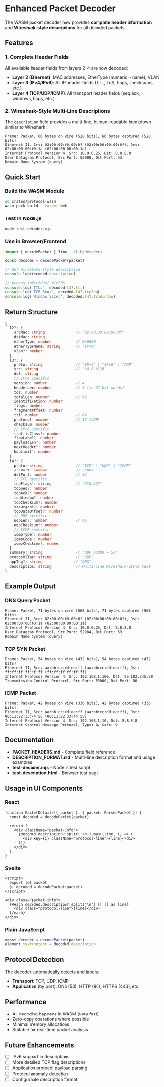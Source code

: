 # Enhanced Packet Decoder

The WASM packet decoder now provides **complete header information** and **Wireshark-style descriptions** for all decoded packets.

## Features

### 1. Complete Header Fields
All available header fields from layers 2-4 are now decoded:

- **Layer 2 (Ethernet)**: MAC addresses, EtherType (numeric + name), VLAN
- **Layer 3 (IPv4/IPv6)**: All IP header fields (TTL, ToS, flags, checksums, etc.)
- **Layer 4 (TCP/UDP/ICMP)**: All transport header fields (seq/ack, windows, flags, etc.)

### 2. Wireshark-Style Multi-Line Descriptions
The `description` field provides a multi-line, human-readable breakdown similar to Wireshark:

```
Frame: Packet, 66 bytes on wire (528 bits), 66 bytes captured (528 bits)
Ethernet II, Src: 02:00:00:00:00:0f (02:00:00:00:00:0f), Dst: 02:00:00:00:00:1a (02:00:00:00:00:1a)
Internet Protocol Version 4, Src: 10.0.0.26, Dst: 8.8.8.8
User Datagram Protocol, Src Port: 53000, Dst Port: 53
Domain Name System (query)
```

## Quick Start

### Build the WASM Module
```bash
cd crates/protocol-wasm
wasm-pack build --target web
```

### Test in Node.js
```bash
node test-decoder.mjs
```

### Use in Browser/Frontend
```typescript
import { decodePacket } from './lib/decoders'

const decoded = decodePacket(packet)

// Get Wireshark-style description
console.log(decoded.description)

// Access individual fields
console.log('TTL:', decoded.l3?.ttl)
console.log('TCP Seq:', decoded.l4?.tcpSeq)
console.log('Window Size:', decoded.l4?.tcpWindow)
```

## Return Structure

```typescript
{
  l2?: {
    srcMac: string              // "02:00:00:00:00:0f"
    dstMac: string
    etherType: number           // 0x0800
    etherTypeName: string       // "IPv4"
    vlan?: number
  }
  l3?: {
    proto: string               // "IPv4" | "IPv6" | "ARP"
    src: string                 // "10.0.0.26"
    dst: string
    // IPv4 specific
    version: number             // 4
    headerLen: number           // 5 (in 32-bit words)
    tos: number
    totalLen: number            // 66
    identification: number
    flags: number
    fragmentOffset: number
    ttl: number                 // 64
    protocol: number            // 17 (UDP)
    checksum: number
    // IPv6 specific
    trafficClass?: number
    flowLabel?: number
    payloadLen?: number
    nextHeader?: number
    hopLimit?: number
  }
  l4?: {
    proto: string               // "TCP" | "UDP" | "ICMP"
    srcPort: number             // 53000
    dstPort: number             // 53
    // TCP specific
    tcpFlags?: string           // "SYN,ACK"
    tcpSeq?: number
    tcpAck?: number
    tcpWindow?: number
    tcpChecksum?: number
    tcpUrgent?: number
    tcpDataOffset?: number
    // UDP specific
    udpLen?: number             // 46
    udpChecksum?: number
    // ICMP specific
    icmpType?: number
    icmpCode?: number
    icmpChecksum?: number
  }
  summary: string               // "UDP 53000 → 53"
  protocolTag: string           // "UDP"
  appTag?: string              // "DNS"
  description: string           // Multi-line Wireshark-style text
}
```

## Example Output

### DNS Query Packet
```
Frame: Packet, 71 bytes on wire (568 bits), 71 bytes captured (568 bits)
Ethernet II, Src: 02:00:00:00:00:0f (02:00:00:00:00:0f), Dst: 02:00:00:00:00:1a (02:00:00:00:00:1a)
Internet Protocol Version 4, Src: 10.0.0.26, Dst: 8.8.8.8
User Datagram Protocol, Src Port: 52984, Dst Port: 53
Domain Name System (query)
```

### TCP SYN Packet
```
Frame: Packet, 54 bytes on wire (432 bits), 54 bytes captured (432 bits)
Ethernet II, Src: aa:bb:cc:dd:ee:ff (aa:bb:cc:dd:ee:ff), Dst: ff:ff:ff:ff:ff:ff (ff:ff:ff:ff:ff:ff)
Internet Protocol Version 4, Src: 192.168.1.100, Dst: 95.183.245.78
Transmission Control Protocol, Src Port: 50000, Dst Port: 80
```

### ICMP Packet
```
Frame: Packet, 42 bytes on wire (336 bits), 42 bytes captured (336 bits)
Ethernet II, Src: aa:bb:cc:dd:ee:ff (aa:bb:cc:dd:ee:ff), Dst: 00:11:22:33:44:55 (00:11:22:33:44:55)
Internet Protocol Version 4, Src: 192.168.1.10, Dst: 8.8.8.8
Internet Control Message Protocol, Type: 8, Code: 0
```

## Documentation

- **PACKET_HEADERS.md** - Complete field reference
- **DESCRIPTION_FORMAT.md** - Multi-line description format and usage examples
- **test-decoder.mjs** - Node.js test script
- **test-description.html** - Browser test page

## Usage in UI Components

### React
```tsx
function PacketDetails({ packet }: { packet: ParsedPacket }) {
  const decoded = decodePacket(packet)
  
  return (
    <div className="packet-info">
      {decoded.description?.split('\n').map((line, i) => (
        <div key={i} className="protocol-line">{line}</div>
      ))}
    </div>
  )
}
```

### Svelte
```svelte
<script>
  export let packet
  $: decoded = decodePacket(packet)
</script>

<div class="packet-info">
  {#each decoded.description?.split('\n') || [] as line}
    <div class="protocol-line">{line}</div>
  {/each}
</div>
```

### Plain JavaScript
```javascript
const decoded = decodePacket(packet)
element.textContent = decoded.description
```

## Protocol Detection

The decoder automatically detects and labels:

- **Transport**: TCP, UDP, ICMP
- **Application** (by port): DNS (53), HTTP (80), HTTPS (443), etc.

## Performance

- All decoding happens in WASM (very fast)
- Zero-copy operations where possible
- Minimal memory allocations
- Suitable for real-time packet analysis

## Future Enhancements

- [ ] IPv6 support in descriptions
- [ ] More detailed TCP flag descriptions
- [ ] Application protocol payload parsing
- [ ] Protocol anomaly detection
- [ ] Configurable description format
